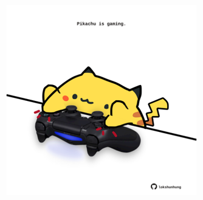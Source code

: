 <!-- built at 21/05/2022, 22:00:51 UTC -->
<p align="center">
  <img width="500" height="500" src="./ReadmeImage.svg">
</p>
